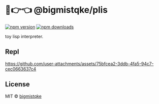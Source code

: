 # 🥺👉👈 @bigmistqke/plis

[![npm version](https://badgen.net/npm/v/plis)](https://npm.im/plis) [![npm downloads](https://badgen.net/npm/dm/plis)](https://npm.im/plis)

toy lisp interpreter.

## Repl



https://github.com/user-attachments/assets/75bfcea2-3ddb-4fa5-94c7-cec0663637c4




## License

MIT &copy; [bigmistqke](https://github.com/sponsors/bigmistqke)
